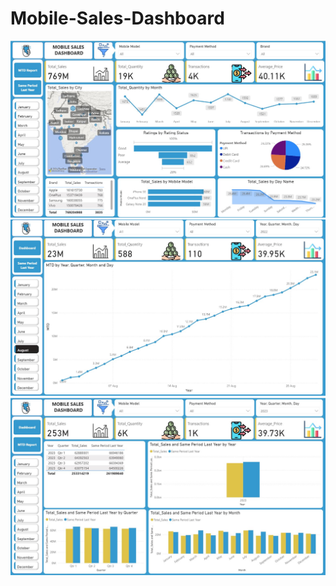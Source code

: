 # Mobile-Sales-Dashboard

<img src="https://github.com/anjalithacker/Mobile-Sales-Dashboard/blob/main/Dashboard.jpg">
<img src="https://github.com/anjalithacker/Mobile-Sales-Dashboard/blob/main/MTD%20Report.jpg">
<img src="https://github.com/anjalithacker/Mobile-Sales-Dashboard/blob/main/Same%20Period%20Last%20Year%20report.jpg">

